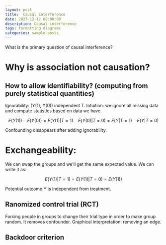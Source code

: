 ```yaml
---
layout: post
title:  Causal interference
date: 2023-12-12 00:00:00
description: Causal interference
tags: formatting diagrams
categories: sample-posts
---
```

What is the primary question of causal interference?

# Why is association not causation?

## How to allow identifiability? (computing from purely statistical quantities)

Ignorability: (Y(1), Y(0)) independent T. Intuition: we ignore all missing data and compute statistics based on data we have.

$$E(Y(1)) - E(Y(0)) = E(Y(1)|T = 1) - E(Y(0) | T = 0) = E(Y|T = 1) - E(Y|T = 0)$$

Confounding disappears after adding ignorability.

# Exchangeability:

We can swap the groups and we'll get the same expected value. We can write it as:

$$E(Y(1) | T = 1) = E(Y(1) | T = 0)= E(Y(1))$$

Potential outcome Y is independent from treatment.

## Ranomized control trial (RCT)

Forcing people in groups to change their trial type in order to make group random. It removes confounder. Graphical interpretation: removing an edge.

## Backdoor criterion